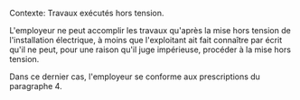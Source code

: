 Contexte: Travaux exécutés hors tension.

L'employeur ne peut accomplir les travaux qu'après la mise hors tension de l'installation électrique, à moins que l'exploitant ait fait connaître par écrit qu'il ne peut, pour une raison qu'il juge impérieuse, procéder à la mise hors tension.

Dans ce dernier cas, l'employeur se conforme aux prescriptions du paragraphe 4.